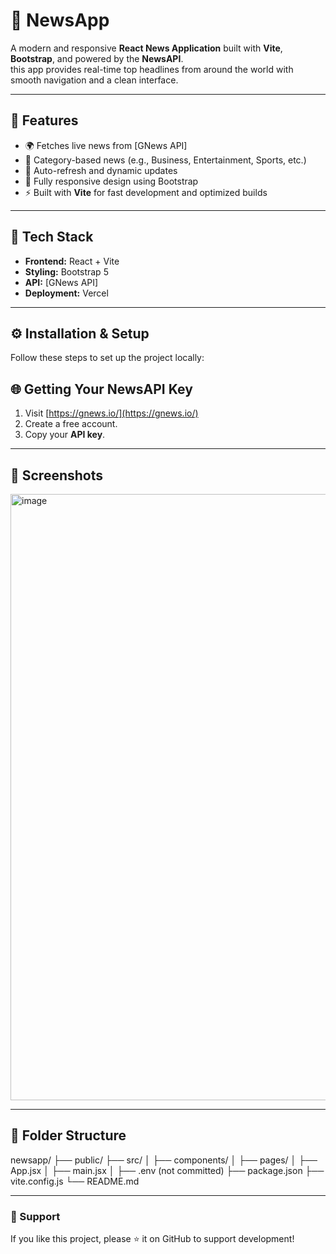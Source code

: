 # 📰 NewsApp

A modern and responsive **React News Application** built with **Vite**, **Bootstrap**, and powered by the **NewsAPI**.  
this app provides real-time top headlines from around the world with smooth navigation and a clean interface.

---

## 🚀 Features

- 🌍 Fetches live news from [GNews API]
- 📰 Category-based news (e.g., Business, Entertainment, Sports, etc.)
- 🔄 Auto-refresh and dynamic updates
- 📱 Fully responsive design using Bootstrap
- ⚡ Built with **Vite** for fast development and optimized builds

---

## 🧠 Tech Stack

- **Frontend:** React + Vite  
- **Styling:** Bootstrap 5  
- **API:** [GNews API]  
- **Deployment:** Vercel  

---

## ⚙️ Installation & Setup

Follow these steps to set up the project locally:





## 🌐 Getting Your NewsAPI Key

1. Visit [https://gnews.io/](https://gnews.io/)
2. Create a free account.
3. Copy your **API key**.


---

## 📸 Screenshots
<img width="1892" height="970" alt="image" src="https://github.com/user-attachments/assets/8798b1d9-a733-4b08-9c20-5e7ecff9a528" />






---

## 📁 Folder Structure


newsapp/
├── public/
├── src/
│   ├── components/
│   ├── pages/
│   ├── App.jsx
│   ├── main.jsx
│
├── .env (not committed)
├── package.json
├── vite.config.js
└── README.md




---

### 💬 Support

If you like this project, please ⭐ it on GitHub to support development!
